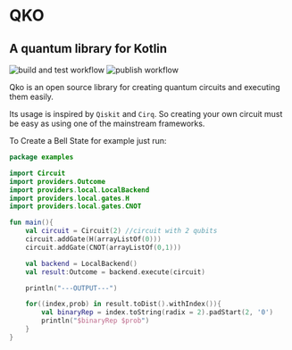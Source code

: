 # QKO
## A quantum library for Kotlin

![build and test workflow](https://github.com/Dpbm/qko/actions/workflows/build-test.yml/badge.svg)
![publish workflow](https://github.com/Dpbm/qko/actions/workflows/release-publish.yml/badge.svg)

Qko is an open source library for creating quantum circuits and executing them easily.

Its usage is inspired by `Qiskit` and `Cirq`. So creating your own circuit must be easy as using one of the mainstream frameworks.

To Create a Bell State for example just run:

```kotlin
package examples

import Circuit
import providers.Outcome
import providers.local.LocalBackend
import providers.local.gates.H
import providers.local.gates.CNOT

fun main(){
    val circuit = Circuit(2) //circuit with 2 qubits
    circuit.addGate(H(arrayListOf(0)))
    circuit.addGate(CNOT(arrayListOf(0,1)))

    val backend = LocalBackend()
    val result:Outcome = backend.execute(circuit)

    println("---OUTPUT---")

    for((index,prob) in result.toDist().withIndex()){
        val binaryRep = index.toString(radix = 2).padStart(2, '0')
        println("$binaryRep $prob")
    }
}
```
